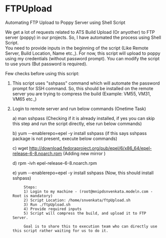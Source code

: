 # FTPUpload
Automating FTP Upload to Poppy Server using Shell Script

We get a lot of requests related to ATS Build Upload (Or anyother) to FTP server (poppy) in our projects.
So, I have automated the process using Shell Script.  
You need to provide inputs in the beginning of the script (Like Remote Server, Build Location, Name etc.,). 
For now, this script will upload to poppy using my credentials (without password prompt). You can modify the script to use yours (But password is required). 

Few checks before using this script:
1) This script uses "sshpass" command which will automate the password prompt for SSH command. So, this should be installed on the remote server you are trying to compress the build (Example: VM55, VM31, VM65 etc.,) 
2) Login to remote server and run below commands (Onetime Task)

    a) man sshpass (Checking if it is already installed, if yes you can skip this step and run the script directly, else run below commands)
    
    b) yum --enablerepo=epel -y install sshpass (if this says sshpass package is not present, execute below commands)
    
    c) wget http://download.fedoraproject.org/pub/epel/6/x86_64/epel-release-6-8.noarch.rpm  (Adding new mirror )
    
    d) rpm -ivh epel-release-6-8.noarch.rpm
    
    e) yum --enablerepo=epel -y install sshpass (Now, this should install sshpass)

			Steps:
			1) Login to my machine - (root@mnipdsnvenkata.modeln.com - Root is mandatory)
			2) Script Location: /home/snvenkata/ftpUpload.sh
			3) Run ./ftpUpload.sh
			4) Provide required inputs
			5) Script will compress the build, and upload it to FTP Server. 

			Goal is to share this to execution team who can directly use this script rather waiting for us to do it.
